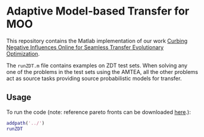 # Adaptive Model-based Transfer for MOO

This repository contains the Matlab implementation of our work [Curbing Negative Influences Online for Seamless Transfer Evolutionary Optimization](https://www.researchgate.net/publication/326846571_Curbing_Negative_Influences_Online_for_Seamless_Transfer_Evolutionary_Optimization).

The `runZDT.m` file contains examples on ZDT test sets. When solving any one of the problems in the test sets using the AMTEA, all the other problems act as source tasks providing source probabilistic models for transfer.

## Usage
To run the code (note: reference pareto fronts can be downloaded [here](http://jmetal.sourceforge.net/problems.html).):
```matlab
addpath('../')
runZDT
```